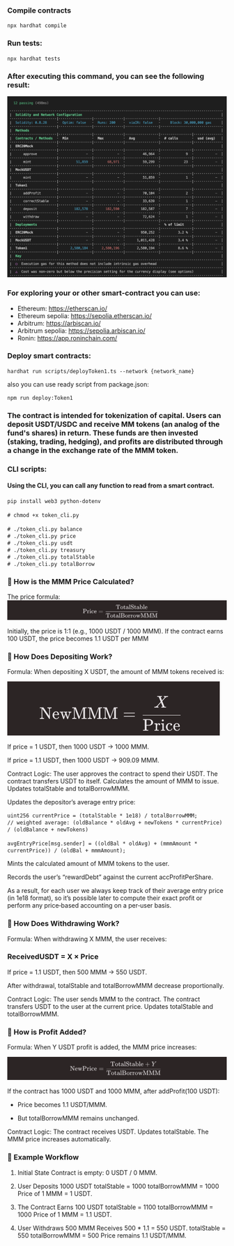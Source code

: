 ### Compile contracts
```
npx hardhat compile
```
### Run tests:
```
npx hardhat tests
```

### After executing this command, you can see the following result:
![](/static/tests_result.png)

### For exploring your or other smart-contract you can use:
- Ethereum: https://etherscan.io/
- Ethereum sepolia: https://sepolia.etherscan.io/
- Arbitrum: https://arbiscan.io/
- Arbitrum sepolia: https://sepolia.arbiscan.io/
- Ronin: https://app.roninchain.com/


### Deploy smart contracts:
```
hardhat run scripts/deployToken1.ts --network {network_name}
```
also you can use ready script from package.json:
```
npm run deploy:Token1
```


### The contract is intended for tokenization of capital. Users can deposit USDT/USDC and receive MM tokens (an analog of the fund's shares) in return. These funds are then invested (staking, trading, hedging), and profits are distributed through a change in the exchange rate of the MMM token.

### CLI scripts: 
#### Using the CLI, you can call any function to read from a smart contract.
```
pip install web3 python-dotenv

# chmod +x token_cli.py 

# ./token_cli.py balance
# ./token_cli.py price
# ./token_cli.py usdt
# ./token_cli.py treasury
# ./token_cli.py totalStable
# ./token_cli.py totalBorrow
```
### 🔹 How is the MMM Price Calculated?
The price formula:
![](/static/formula.png)

Initially, the price is 1:1 (e.g., 1000 USDT / 1000 MMM).
If the contract earns 100 USDT, the price becomes 1.1 USDT per MMM


### 🔹 How Does Depositing Work?
Formula:
When depositing X USDT, the amount of MMM tokens received is:

![](/static/formula2.png)

 
If price = 1 USDT, then 1000 USDT → 1000 MMM.

If price = 1.1 USDT, then 1000 USDT → 909.09 MMM.

Contract Logic:
The user approves the contract to spend their USDT.
The contract transfers USDT to itself.
Calculates the amount of MMM to issue.
Updates totalStable and totalBorrowMMM.

Updates the depositor’s average entry price:
```solidity
uint256 currentPrice = (totalStable * 1e18) / totalBorrowMMM;
// weighted average: (oldBalance * oldAvg + newTokens * currentPrice) / (oldBalance + newTokens)

avgEntryPrice[msg.sender] = ((oldBal * oldAvg) + (mmmAmount * currentPrice)) / (oldBal + mmmAmount);
```

Mints the calculated amount of MMM tokens to the user.

Records the user’s “rewardDebt” against the current accProfitPerShare.

As a result, for each user we always keep track of their average entry price (in 1e18 format), so it’s possible later to compute their exact profit or perform any price‐based accounting on a per‐user basis.

### 🔹 How Does Withdrawing Work?
Formula:
When withdrawing X MMM, the user receives:

### ReceivedUSDT = X × Price

If price = 1.1 USDT, then 500 MMM → 550 USDT.

After withdrawal, totalStable and totalBorrowMMM decrease proportionally.

Contract Logic:
The user sends MMM to the contract.
The contract transfers USDT to the user at the current price.
Updates totalStable and totalBorrowMMM.

### 🔹 How is Profit Added?
Formula:
When Y USDT profit is added, the MMM price increases:

![](/static/formula3.png)

If the contract has 1000 USDT and 1000 MMM, after addProfit(100 USDT):

- Price becomes 1.1 USDT/MMM.

- But totalBorrowMMM remains unchanged.


Contract Logic:
The contract receives USDT.
Updates totalStable.
The MMM price increases automatically.


### 🔹 Example Workflow
1. Initial State
Contract is empty: 0 USDT / 0 MMM.

2. User Deposits 1000 USDT
totalStable = 1000
totalBorrowMMM = 1000
Price of 1 MMM = 1 USDT.

3. The Contract Earns 100 USDT
totalStable = 1100
totalBorrowMMM = 1000
Price of 1 MMM = 1.1 USDT.

4. User Withdraws 500 MMM
Receives 500 * 1.1 = 550 USDT.
totalStable = 550
totalBorrowMMM = 500
Price remains 1.1 USDT/MMM.

